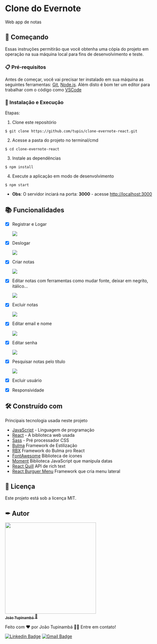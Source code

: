 # Clone do Evernote

Web app de notas

## 🚀 Começando

Essas instruções permitirão que você obtenha uma cópia do projeto em operação na sua máquina local para fins de desenvolvimento e teste.

### 📋 Pré-requisitos

Antes de começar, você vai precisar ter instalado em sua máquina as seguintes ferramentas:
[Git](https://git-scm.com), [Node.js](https://nodejs.org/en/). 
Além disto é bom ter um editor para trabalhar com o código como [VSCode](https://code.visualstudio.com/)

### 🔧 Instalação e Execução

Etapas:

1. Clone este repositório
```
$ git clone https://github.com/tupis/clone-evernote-react.git
```
2. Acesse a pasta do projeto no terminal/cmd
```
$ cd clone-evernote-react
```
3. Instale as dependências
```
$ npm install
```
4. Execute a aplicação em modo de desenvolvimento
```
$ npm start
```

- **Obs**: O servidor inciará na porta: **3000** - acesse <http://localhost:3000>

## 📚 Funcionalidades

- [x] Registrar e Logar

	<div width="90%">
		<img src="https://user-images.githubusercontent.com/95971013/184215772-3f77e0ce-fabd-410f-881d-c522b95238ac.gif">
	</div>

- [x] Deslogar

	<div width="90%">
		<img src="https://user-images.githubusercontent.com/95971013/184215825-1325b5f4-81c1-48e2-8f06-d5c7ac937c44.gif">
	</div>

- [x] Criar notas

	<div width="90%">
		<img src="https://user-images.githubusercontent.com/95971013/184215873-2f7ff93c-9e8f-4336-a810-eee8e1eaf162.gif">
	</div>
	
- [x] Editar notas com ferramentas como mudar fonte, deixar em negrito, itálico...

	<div width="90%">
		<img src="https://user-images.githubusercontent.com/95971013/184215928-0f508491-ed7e-4bb5-a0b1-5ac35ce8e453.gif">
	</div>
	
- [x] Excluir notas

	<div width="90%">
		<img src="https://user-images.githubusercontent.com/95971013/184215988-0ab334ea-8612-4755-bb77-9b880adb8fcb.gif">
	</div>
	
- [x] Editar email e nome

	<div width="90%">
		<img src="https://user-images.githubusercontent.com/95971013/184216023-f069485c-6760-4cc3-aa8c-e1ab268f892d.gif">
	</div>
	
- [x] Editar senha

	<div width="90%">
		<img src="https://user-images.githubusercontent.com/95971013/184216064-f4ebbeec-211d-416a-bfda-60cc60b7512a.gif">
	</div>
	
- [x] Pesquisar notas pelo título

	<div width="90%">
		<img src="https://user-images.githubusercontent.com/95971013/184216125-c8ab8f99-8261-4f3a-b89f-813c1562592b.gif">
	</div>
	
- [x] Excluir usuário

- [x] Responsividade

## 🛠️ Construído com

Principais tecnologia usada neste projeto

* [JavaScript](https://developer.mozilla.org/pt-BR/docs/Web/JavaScript) - Linguagem de programação
* [React](https://pt-br.reactjs.org/docs/getting-started.html) - A biblioteca web usada
* [Sass](https://sass-lang.com/documentation/) - Pré processador CSS
* [Bulma](https://bulma.io/documentation/) Framework de Estilização
* [RBX](https://bulma.io/documentation/) Framework do Bulma pro React
* [FontAwesome](https://fontawesome.com/docs) Biblioteca de ícones
* [Moment](https://momentjs.com/docs/) Biblioteca JavaScript que manipula datas
* [React Quill](https://momentjs.com/docs/) API de rich text
* [React Burguer Menu](https://github.com/negomi/react-burger-menu) Framework que cria menu lateral

## 📄 Licença

Este projeto está sob a licença MIT.

## ✒ Autor

<a href="https://github.com/tupis">
  <img src="https://user-images.githubusercontent.com/95971013/183971745-f895f523-b707-4811-ba0e-d81409ca2205.jpg" width="300px;" alt=""/>
 <br />
 <sub><b>João Tupinambá</b></sub>
</a> 
<a href="https://github.com/tupis" title="Github">🚀</a>

Feito com ❤️ por João Tupinambá 👋🏽 Entre em contato!

[![Linkedin Badge](https://img.shields.io/badge/-Tupi-blue?style=flat-square&logo=Linkedin&logoColor=white&link=https://www.linkedin.com/in/joaotupinamba)](https://www.linkedin.com/in/joaotupinamba/) 
[![Gmail Badge](https://img.shields.io/badge/-joaoh.tupinamba@gmail.com-c14438?style=flat-square&logo=Gmail&logoColor=white&link=mailto:tgmarinho@gmail.com)](mailto:joaoh.tupinamba@gmail.com)
